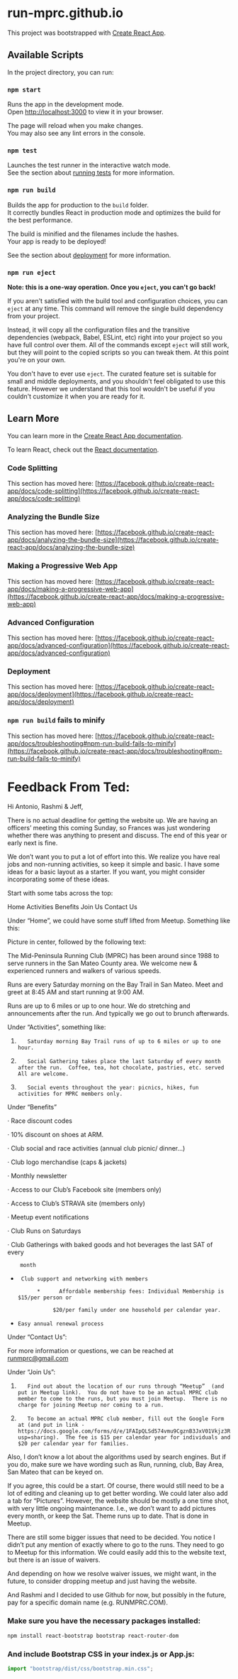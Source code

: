 # run-mprc.github.io

This project was bootstrapped with [Create React App](https://github.com/facebook/create-react-app).

## Available Scripts

In the project directory, you can run:

### `npm start`

Runs the app in the development mode.\
Open [http://localhost:3000](http://localhost:3000) to view it in your browser.

The page will reload when you make changes.\
You may also see any lint errors in the console.

### `npm test`

Launches the test runner in the interactive watch mode.\
See the section about [running tests](https://facebook.github.io/create-react-app/docs/running-tests) for more information.

### `npm run build`

Builds the app for production to the `build` folder.\
It correctly bundles React in production mode and optimizes the build for the best performance.

The build is minified and the filenames include the hashes.\
Your app is ready to be deployed!

See the section about [deployment](https://facebook.github.io/create-react-app/docs/deployment) for more information.

### `npm run eject`

**Note: this is a one-way operation. Once you `eject`, you can't go back!**

If you aren't satisfied with the build tool and configuration choices, you can `eject` at any time. This command will remove the single build dependency from your project.

Instead, it will copy all the configuration files and the transitive dependencies (webpack, Babel, ESLint, etc) right into your project so you have full control over them. All of the commands except `eject` will still work, but they will point to the copied scripts so you can tweak them. At this point you're on your own.

You don't have to ever use `eject`. The curated feature set is suitable for small and middle deployments, and you shouldn't feel obligated to use this feature. However we understand that this tool wouldn't be useful if you couldn't customize it when you are ready for it.

## Learn More

You can learn more in the [Create React App documentation](https://facebook.github.io/create-react-app/docs/getting-started).

To learn React, check out the [React documentation](https://reactjs.org/).

### Code Splitting

This section has moved here: [https://facebook.github.io/create-react-app/docs/code-splitting](https://facebook.github.io/create-react-app/docs/code-splitting)

### Analyzing the Bundle Size

This section has moved here: [https://facebook.github.io/create-react-app/docs/analyzing-the-bundle-size](https://facebook.github.io/create-react-app/docs/analyzing-the-bundle-size)

### Making a Progressive Web App

This section has moved here: [https://facebook.github.io/create-react-app/docs/making-a-progressive-web-app](https://facebook.github.io/create-react-app/docs/making-a-progressive-web-app)

### Advanced Configuration

This section has moved here: [https://facebook.github.io/create-react-app/docs/advanced-configuration](https://facebook.github.io/create-react-app/docs/advanced-configuration)

### Deployment

This section has moved here: [https://facebook.github.io/create-react-app/docs/deployment](https://facebook.github.io/create-react-app/docs/deployment)

### `npm run build` fails to minify

This section has moved here: [https://facebook.github.io/create-react-app/docs/troubleshooting#npm-run-build-fails-to-minify](https://facebook.github.io/create-react-app/docs/troubleshooting#npm-run-build-fails-to-minify)

# Feedback From Ted:

Hi Antonio, Rashmi & Jeff,

There is no actual deadline for getting the website up. We are having an officers’ meeting this coming Sunday, so Frances was just wondering whether there was anything to present and discuss. The end of this year or early next is fine.

We don’t want you to put a lot of effort into this. We realize you have real jobs and non-running activities, so keep it simple and basic. I have some ideas for a basic layout as a starter. If you want, you might consider incorporating some of these ideas.

Start with some tabs across the top:

Home Activities Benefits Join Us Contact Us

Under “Home”, we could have some stuff lifted from Meetup. Something like this:

Picture in center, followed by the following text:

The Mid-Peninsula Running Club (MPRC) has been around since 1988 to serve runners in the San Mateo County area. We welcome new & experienced runners and walkers of various speeds.

Runs are every Saturday morning on the Bay Trail in San Mateo. Meet and greet at 8:45 AM and start running at 9:00 AM.

Runs are up to 6 miles or up to one hour. We do stretching and announcements after the run. And typically we go out to brunch afterwards.

Under “Activities”, something like:

1.        Saturday morning Bay Trail runs of up to 6 miles or up to one hour.

2.        Social Gathering takes place the last Saturday of every month after the run.  Coffee, tea, hot chocolate, pastries, etc. served  All are welcome.

3.        Social events throughout the year: picnics, hikes, fun activities for MPRC members only.

Under “Benefits”

· Race discount codes

· 10% discount on shoes at ARM.

· Club social and race activities (annual club picnic/ dinner…)

· Club logo merchandise (caps & jackets)

· Monthly newsletter

· Access to our Club’s Facebook site (members only)

· Access to Club’s STRAVA site (members only)

· Meetup event notifications

· Club Runs on Saturdays

· Club Gatherings with baked goods and hot beverages the last SAT of every

        month

-      Club support and networking with members

            *      Affordable membership fees: Individual Membership is $15/per person or

                 $20/per family under one household per calendar year.

-     Easy annual renewal process

Under “Contact Us”:

For more information or questions, we can be reached at runmprc@gmail.com

Under “Join Us”:

1.        Find out about the location of our runs through “Meetup”  (and put in Meetup link).  You do not have to be an actual MPRC club member to come to the runs, but you must join Meetup.  There is no charge for joining Meetup nor coming to a run.

2.        To become an actual MPRC club member, fill out the Google Form at (and put in link - https://docs.google.com/forms/d/e/1FAIpQLSd574vmu9CgznB3JxV01Vkjz3RijuhbHEqb6pCCRuC6s7DiHg/viewform?usp=sharing).  The fee is $15 per calendar year for individuals and $20 per calendar year for families.

Also, I don’t know a lot about the algorithms used by search engines. But if you do, make sure we have wording such as Run, running, club, Bay Area, San Mateo that can be keyed on.

If you agree, this could be a start. Of course, there would still need to be a lot of editing and cleaning up to get better wording. We could later also add a tab for “Pictures”. However, the website should be mostly a one time shot, with very little ongoing maintenance. I.e., we don’t want to add pictures every month, or keep the Sat. Theme runs up to date. That is done in Meetup.

There are still some bigger issues that need to be decided. You notice I didn’t put any mention of exactly where to go to the runs. They need to go to Meetup for this information. We could easily add this to the website text, but there is an issue of waivers.

And depending on how we resolve waiver issues, we might want, in the future, to consider dropping meetup and just having the website.

And Rashmi and I decided to use Github for now, but possibly in the future, pay for a specific domain name (e.g. RUNMPRC.COM).

### Make sure you have the necessary packages installed:

```bash
npm install react-bootstrap bootstrap react-router-dom
```

### And include Bootstrap CSS in your index.js or App.js:

```javascript
import "bootstrap/dist/css/bootstrap.min.css";
```
